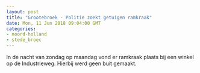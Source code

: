 ```yaml
---
layout: post
title: "Grootebroek - Politie zoekt getuigen ramkraak"
date: Mon, 11 Jun 2018 09:04:00 GMT
categories: 
- noord-holland 
- stede_broec 
---
```


In de nacht van zondag op maandag vond er ramkraak plaats bij een winkel op de Industrieweg. Hierbij werd geen buit gemaakt.

